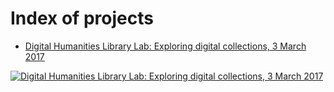 # Index of projects

- [Digital Humanities Library Lab: Exploring digital collections, 3 March 2017](./dhll201703/index.html)

[![Digital Humanities Library Lab: Exploring digital collections, 3 March 2017](dhll1703-cover.png)](./dhll201703/index.html)
